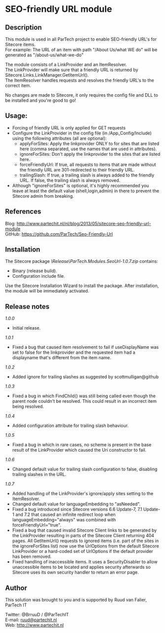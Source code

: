 SEO-friendly URL module
==========================

Description
-----------
This module is used in all ParTech project to enable SEO-friendly URL's for Sitecore items.  
For example: The URL of an item with path "/About Us/what WE do" will be generated as "/about-us/what-we-do"  

The module consists of a LinkProvider and an ItemResolver.  
The LinkProvider will make sure that a friendly URL is returned by Sitecore.Links.LinkManager.GetItemUrl().  
The ItemResolver handles requests and resolves the friendly URL's to the correct item.  

No changes are made to Sitecore, it only requires the config file and DLL to be installed and you're good to go!


Usage:
------
- Forcing of friendly URL is only applied for GET requests
- Configure the LinkProvider in the config file (in /App_Config/Include) using the following attributes (all are optional):
	- applyForSites: Apply the linkprovider ONLY to for sites that are listed here (comma separated, use the names that are used in <site name=""> attributes).
	- ignoreForSites: Don't apply the linkprovider to the sites that are listed here.
	- forceFriendlyUrl: If true, all requests to items that are made without the friendly URL are 301-redirected to their friendly URL.
	- trailingSlash: If true, a trailing slash is always added to the friendly URL. If false, the trailing slash is always removed.
- Although "ignoreForSites" is optional, it's highly recommended you leave at least the default value (shell,login,admin) in there to prevent the Sitecore admin from breaking.


References
------------
Blog: http://www.partechit.nl/nl/blog/2013/05/sitecore-seo-friendly-url-module  
GitHub: https://github.com/ParTech/Seo-Friendly-Url


Installation
------------
The Sitecore package *\Release\ParTech.Modules.SeoUrl-1.0.7.zip* contains:
- Binary (release build).
- Configuration include file.

Use the Sitecore Installation Wizard to install the package.
After installation, the module will be immediately activated.


Release notes
-------------
*1.0.0*
- Initial release.

*1.0.1*
- Fixed a bug that caused item resolvement to fail if useDisplayName was set to false for the linkprovider and the requested item had a displayname that's different from the item name.

*1.0.2*
- Added ignore for trailing slashes as suggested by scottmulligan@github

*1.0.3*
- Fixed a bug in which FindChild() was still being called even though the parent node couldn't be resolved. This could result in an incorrect item being resolved.

*1.0.4*
- Added configuration attribute for trailing slash behaviour.

*1.0.5*
- Fixed a bug in which in rare cases, no scheme is present in the base result of the LinkProvider which caused the Uri constructor to fail.

*1.0.6*
- Changed default value for trailing slash configuration to false, disabling trailing slashes in the URL.

*1.0.7*
- Added handling of the LinkProvider's ignore/apply sites setting to the ItemResolver.
- Changed default value for languageEmbedding to "asNeeded".
- Fixed a bug introduced since Sitecore versions 6.6 Update-7, 7.1 Update-1 and 7.2 that caused an infinite redirect loop when languageEmbedding="always" was combined with forceFriendlyUrl="true".
- Fixed a bug that caused invalid Sitecore Client links to be generated by the LinkProvider resulting in parts of the Sitecore Client returning 404 pages. All GetItemUrl() requests to ignored items (i.e. part of the sites in the ignoreForSites list) now use the UrlOptions from the default Sitecore LinkProvider or a hard-coded set of UrlOptions if the default provider has been removed.
- Fixed handling of inaccessible items. It uses a SecurityDisabler to allow unaccessible items to be located and applies security afterwards so Sitecore uses its own security handler to return an error page.


Author
------
This solution was brought to you and is supported by Ruud van Falier, ParTech IT

Twitter: @BrruuD / @ParTechIT   
E-mail: ruud@partechit.nl   
Web: http://www.partechit.nl
